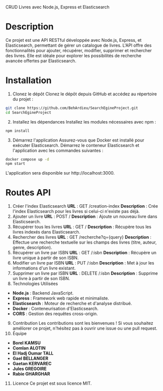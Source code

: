 CRUD Livres avec Node.js, Express et Elasticsearch

# Description
Ce projet est une API RESTful développée avec Node.js, Express, et Elasticsearch, permettant de gérer un catalogue de livres. L'API offre des fonctionnalités pour ajouter, récupérer, modifier, supprimer et rechercher des livres. Elle est idéale pour explorer les possibilités de recherche avancée offertes par Elasticsearch.

# Installation
1. Clonez le dépôt
Clonez le dépôt depuis GitHub et accédez au répertoire du projet :
```bash
git clone https://github.com/BehArdieu/SearchEgineProject.git
cd SearchEgineProject
```
2. Installez les dépendances
Installez les modules nécessaires avec npm :
```bash
npm install
```
3. Démarrez l'application
Assurez-vous que Docker est installé pour exécuter Elasticsearch. Démarrez le conteneur Elasticsearch et l'application avec les commandes suivantes :
```bash
docker compose up -d
npm start
```
L'application sera disponible sur http://localhost:3000.
# Routes API
1. Créer l'index Elasticsearch
**URL** : GET /creation-index
**Description** : Crée l'index Elasticsearch pour les livres si celui-ci n'existe pas déjà.
2. Ajouter un livre
**URL** : POST /
**Description** : Ajoute un nouveau livre dans Elasticsearch.
3. Récupérer tous les livres
**URL** : GET /
**Description** : Récupère tous les livres indexés dans Elasticsearch.
4. Rechercher des livres
**URL** : GET /recherche?q={query}
**Description** : Effectue une recherche textuelle sur les champs des livres (titre, auteur, genre, description).
5. Récupérer un livre par ISBN
**URL** : GET /:isbn
**Description** : Récupère un livre unique à partir de son ISBN.
6. Modifier un livre par ISBN
**URL** : PUT /:isbn
**Description** : Met à jour les informations d'un livre existant.
7. Supprimer un livre par ISBN
**URL** : DELETE /:isbn
**Description** : Supprime un livre à partir de son ISBN.
8. Technologies Utilisées
- **Node.js** : Backend JavaScript.
- **Express** : Framework web rapide et minimaliste.
- **Elasticsearch** : Moteur de recherche et d'analyse distribué.
- **Docker** : Conteneurisation d'Elasticsearch.
- **CORS** : Gestion des requêtes cross-origin.
9. Contribution
Les contributions sont les bienvenues ! Si vous souhaitez améliorer ce projet, n'hésitez pas à ouvrir une issue ou une pull request.
10. Équipe
- **Borel KAMSU**
- **Comlan ALOTIN**
- **El Hadj Oumar TALL**
- **Gael BELLANGER**
- **Gaetan KERVAREC**
- **Jules GREGOIRE**
- **Rabie GHARGHAR**
11. Licence
Ce projet est sous licence MIT.
